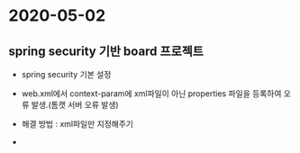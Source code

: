 # 2020-05-02

## spring security 기반 board 프로젝트
* spring security 기본 설정

* web.xml에서 context-param에 xml파일이 아닌 properties 파일을 등록하여 오류 발생.(톰캣 서버 오류 발생)
* 해결 방법 : xml파일만 지정해주기

* 
